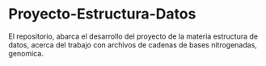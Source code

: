 # Proyecto-Estructura-Datos
El repositorio, abarca el desarrollo del proyecto de la materia estructura de datos, acerca del trabajo con archivos de cadenas de bases nitrogenadas, genomica.
